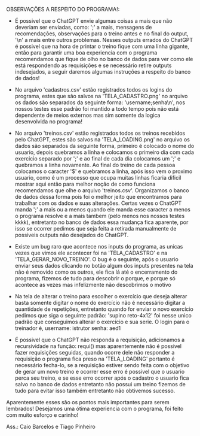 OBSERVAÇÕES A RESPEITO DO PROGRAMA!:

- É possivel que o ChatGPT envie algumas coisas a mais que não deveriam ser enviadas, como: ';' a mais, mensagens
de recomendações, observações para o treino antes e no final do output, '\n' a mais entre outros problemas.
Nesses outputs errados do ChatGPT é possivel que na hora de printar o treino fique com uma linha gigante, então
para garantir uma boa experiencia com o programa recomendamos que fique de olho no banco de dados para ver como ele 
está respondendo as requisições e se necessário retire outputs indesejados, a seguir daremos algumas instruções a
respeito do banco de dados!

- No arquivo 'cadastros.csv' estão registrados todos os logins do programa, estes que são salvos na 'TELA_CADASTRO.png'
no arquivo os dados são separados da seguinte forma: 'username;senha\n', nos nossos testes esse padrão foi mantido a 
todo tempo pois não está dependente de meios externos mas sim somente da logica desenvolvida no programa!

- No arquivo 'treinos.csv' estão registrados todos os treinos recebidos pelo ChatGPT, estes são salvos na
'TELA_LOADING.png' no arquivo os dados são separados da seguinte forma, primeiro é colocado o nome do usuario,
depois quebramos a linha e colocamos o primeiro dia com cada exercicio separado por ';' e ao final de cada dia colocamos
um ';' e quebramos a linha novamente. Ao final do treino de cada pessoa colocamos o caracter '$' e quebramos a linha, 
após isso vem o proximo usuario, como é um processo que ocupa muitas linhas ficaria dificil mostrar aqui então para
melhor noção de como funciona recomendamos que olhe o arquivo 'treinos.csv'. Organizamos o banco de dados dessa 
forma pois foi o melhor jeito que encontramos para trabalhar com os dados e suas alterações. Certas vezes o 
ChatGPT manda ';' a mais ou a menos quando ele manda esse caracter a menos o programa resolve e a mais
tambem (pelo menos nos nossos testes kkkk), entretanto no banco de dados essa mudança fica aparente, por isso
se ocorrer pedimos que seja feita a retirada manualmente de possiveis outputs não desejados do ChatGPT.

- Existe um bug raro que acontece nos inputs do programa, as unicas vezes que vimos ele acontecer foi na 
'TELA_CADASTRO' e na 'TELA_GERAR_NOVO_TREINO'. O bug é o seguinte, após o usuario enviar seus dados clicando
no botão algum dos inputs presentes na tela não é removido como os outros, ele fica lá até o encerramento
do programa, fizemos de tudo para descobrir o porque, e porque só acontece as vezes mas infelizmente 
não descobrimos o motivo

- Na tela de alterar o treino para escolher o exercício que deseja alterar basta somente digitar o nome do 
exercício não é necessário digitar a quantidade de repetições, entretanto quando for enviar o
novo exercício pedimos que siga o seguinte padrão: 'supino reto-4x12' foi nesse unico padrão que
conseguimos alterar o exercício e sua serie. O login para o treinador é, username: istrutor senha: aed1 

- É possivel que o ChatGPT não responda a requisição, adicionamos a recursividade na função: requi()
mas aparentemente não é possivel fazer requisições seguidas, quando ocorre dele não responder a requisição
o programa fica preso na 'TELA_LOADING' portanto é necessário fecha-lo, se a requisição estiver sendo feita 
com o objetivo de gerar um novo treino e ocorrer esse erro é possivel que o usuario perca seu treino, e se
esse erro ocorrer após o cadastro o usuario fica salvo no banco de dados entretanto não possui um treino
fizemos de tudo para evitar isso também entretanto não obtivemos sucesso.

Aparentemente esses são os pontos mais importantes para serem lembrados! Desejamos uma ótima experiencia com 
o programa, foi feito com muito esforço e carinho!

Ass.: Caio Barcelos e Tiago Pinheiro
